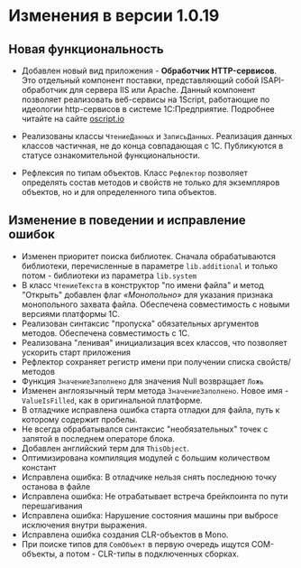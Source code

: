 # Изменения в версии 1.0.19

## Новая функциональность

* Добавлен новый вид приложения - **Обработчик HTTP-сервисов**. Это отдельный компонент поставки, представляющий собой ISAPI-обработчик для сервера IIS или Apache. Данный компонент позволяет реализовать веб-сервисы на 1Script, работающие по идеологии http-сервисов в системе 1С:Предприятие. Подробнее читайте на сайте [oscript.io](http://oscript.io)

* Реализованы классы ``ЧтениеДанных`` и ``ЗаписьДанных``. Реализация данных классов частичная, не до конца совпадающая с 1С. Публикуются в статусе ознакомительной функциональности.

* Рефлексия по типам объектов. Класс ``Рефлектор`` позволяет определять состав методов и свойств не только для экземпляров объектов, но и для определенного типа объектов.

## Изменение в поведении и исправление ошибок

* Изменен приоритет поиска библиотек. Сначала обрабатываются библиотеки, перечисленные в параметре ``lib.additional`` и только потом - библиотеки из параметра ``lib.system``
* В класс ``ЧтениеТекста`` в конструктор "по имени файла" и метод "Открыть" добавлен флаг *«Монопольно»* для указания признака монопольного захвата файла. Обеспечена совместимость с новыми версиями платформы 1С.
* Реализован синтаксис "пропуска" обязательных аргументов методов. Обеспечена совместимость с 1С.
* Реализована "ленивая" инициализация всех классов, что позволяет ускорить старт приложения
* Рефлектор сохраняет регистр имени при получении списка свойств/методов
* Функция ``ЗначениеЗаполнено`` для значения Null возвращает ``Ложь``
* Изменен англоязычный терм метода ``ЗначениеЗаполнено``. Новое имя - `ValueIsFilled`, как в оригинальной платформе.
* В отладчике исправлена ошибка старта отладки для файла, путь к которому содержит пробелы.
* Не всегда обрабатывался синтаксис "необязательных" точек с запятой в последнем операторе блока.
* Добавлен английский терм для `ThisObject`.
* Оптимизирована компиляция модулей с большим количеством констант
* Исправлена ошибка: В отладчике нельзя снять последнюю точку останова в файле
* Исправлена ошибка: Не отрабатывает встреча брейкпоинта по пути перешагивания
* Исправлена ошибка: Нарушение состояния машины при выбросе исключения внутри выражения.
* Исправлена ошибка создания CLR-объектов в Mono.
* При поиске типов для `ComОбъект` в первую очередь ищутся COM-объекты, а потом - CLR-типы в подключенных сборках.
